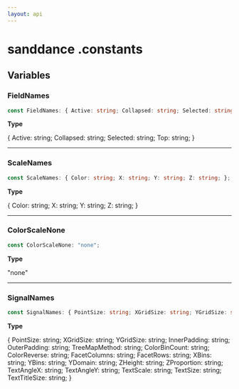 ```yaml
---
layout: api
---
```


# sanddance .constants

## Variables

### FieldNames

```typescript
const FieldNames: { Active: string; Collapsed: string; Selected: string; Top: string; };
```

**Type**

{ Active: string; Collapsed: string; Selected: string; Top: string; }

----------

### ScaleNames

```typescript
const ScaleNames: { Color: string; X: string; Y: string; Z: string; };
```

**Type**

{ Color: string; X: string; Y: string; Z: string; }

----------

### ColorScaleNone

```typescript
const ColorScaleNone: "none";
```

**Type**

"none"

----------

### SignalNames

```typescript
const SignalNames: { PointSize: string; XGridSize: string; YGridSize: string; InnerPadding: string; OuterPadding: string; TreeMapMethod: string; ColorBinCount: string; ColorReverse: string; FacetColumns: string; FacetRows: string; XBins: string; YBins: string; YDomain: string; ZHeight: string; ZProportion: string; TextAngleX: string; TextAngleY: string; TextScale: string; TextSize: string; TextTitleSize: string; };
```

**Type**

{ PointSize: string; XGridSize: string; YGridSize: string; InnerPadding: string; OuterPadding: string; TreeMapMethod: string; ColorBinCount: string; ColorReverse: string; FacetColumns: string; FacetRows: string; XBins: string; YBins: string; YDomain: string; ZHeight: string; ZProportion: string; TextAngleX: string; TextAngleY: string; TextScale: string; TextSize: string; TextTitleSize: string; }

[NamespaceImport-0]: constants#constants
[VariableDeclaration-1]: constants#fieldnames
[VariableDeclaration-2]: constants#scalenames
[VariableDeclaration-3]: constants#colorscalenone
[VariableDeclaration-4]: constants#signalnames